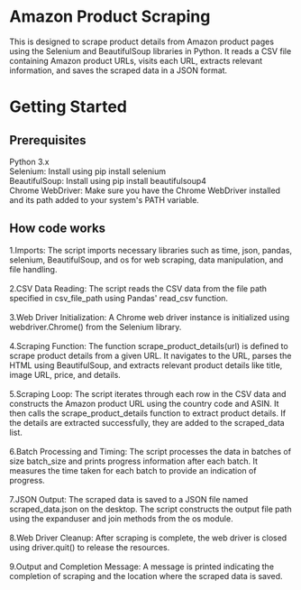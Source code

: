 # Amazon Product Scraping 

This is designed to scrape product details from Amazon product pages using the Selenium and BeautifulSoup libraries in Python. It reads a CSV file containing Amazon product URLs, visits each URL, extracts relevant information, and saves the scraped data in a JSON format.
# Getting Started
## Prerequisites
Python 3.x<br>
Selenium: Install using pip install selenium<br>
BeautifulSoup: Install using pip install beautifulsoup4<br>
Chrome WebDriver: Make sure you have the Chrome WebDriver installed and its path added to your system's PATH variable.
## How code works 
1.Imports: The script imports necessary libraries such as time, json, pandas, selenium, BeautifulSoup, and os for web scraping, data manipulation, and file handling.
<br><br>
2.CSV Data Reading: The script reads the CSV data from the file path specified in csv_file_path using Pandas' read_csv function.
<br><br>
3.Web Driver Initialization: A Chrome web driver instance is initialized using webdriver.Chrome() from the Selenium library.
<br><br>
4.Scraping Function: The function scrape_product_details(url) is defined to scrape product details from a given URL. It navigates to the URL, parses the HTML using BeautifulSoup, and extracts relevant product details like title, image URL, price, and details.
<br><br>
5.Scraping Loop: The script iterates through each row in the CSV data and constructs the Amazon product URL using the country code and ASIN. It then calls the scrape_product_details function to extract product details. If the details are extracted successfully, they are added to the scraped_data list.
<br><br>
6.Batch Processing and Timing: The script processes the data in batches of size batch_size and prints progress information after each batch. It measures the time taken for each batch to provide an indication of progress.
<br><br>
7.JSON Output: The scraped data is saved to a JSON file named scraped_data.json on the desktop. The script constructs the output file path using the expanduser and join methods from the os module.
<br><br>
8.Web Driver Cleanup: After scraping is complete, the web driver is closed using driver.quit() to release the resources.
<br><br>
9.Output and Completion Message: A message is printed indicating the completion of scraping and the location where the scraped data is saved.
